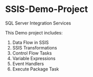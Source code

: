 # SSIS-Demo-Project
SQL Server Integration Services 

This Demo project includes:
1. Data Flow in SSIS
2. SSIS Transformations
3. Control Flow Tasks
4. Variable Expressions
5. Event Handlers
6. Execute Package Task
